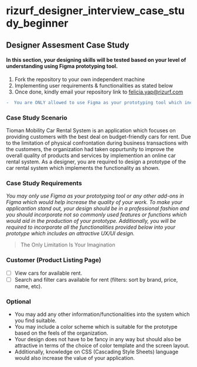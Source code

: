 # rizurf_designer_interview_case_study_beginner

## Designer Assesment Case Study

#### In this section, your designing skills will be tested based on your level of understanding using Figma prototyping tool.

1. Fork the repository to your own independent machine
2. Implementing user requirements & functionalities as stated below
3. Once done, kindly email your repository link to felicia.yap@rizurf.com

```diff
-  You are ONLY allowed to use Figma as your prototyping tool which includes all other plugins provided in Figma.
```

### Case Study Scenario

Tioman Mobility Car Rental System is an application which focuses on providing customers with the best deal on budget-friendly cars for rent. Due to the limitation of physical confrontation during business transactions with the customers, the organization had taken oppurtunity to improve the overall quality of products and services by implemention an online car rental system. As a designer, you are required to design a prototype of the car rental system which implements the functionality as shown.

### Case Study Requirements

_You may only use Figma as your prototyping tool or any other add-ons in Figma which would help increase the quality of your work._
_To make your applicantion stand out, your design should be in a professional fashion and you should incorporate not so commonly used features or functions which would aid in the production of your prototype._
_Additionally, you will be required to incorporate all the functionalities provided below into your prototype which includes an attractive UX/UI design._

> The Only Limitation Is Your Imagination

### Customer (Product Listing Page)

- [ ] View cars for available rent.
- [ ] Search and filter cars available for rent (filters: sort by brand, price, name, etc).

### Optional

- You may add any other information/functionalities into the system which you find suitable.
- You may include a color scheme which is suitable for the prototype based on the feels of the organization.
- Your design does not have to be fancy in any way but should also be attractive in terms of the choice of color template and the screen layout.
- Additionally, knowledge on CSS (Cascading Style Sheets) language would also increase the value of your application.

